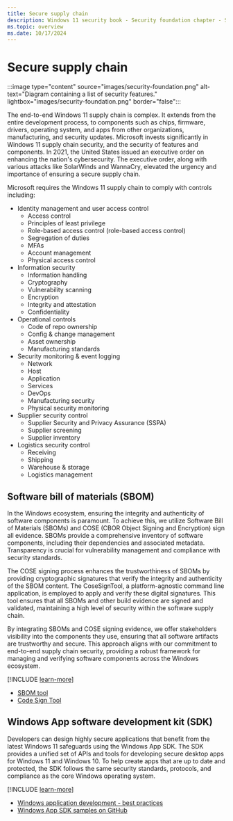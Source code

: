 ```yaml
---
title: Secure supply chain
description: Windows 11 security book - Security foundation chapter - Secure supply chain.
ms.topic: overview
ms.date: 10/17/2024
---
```


# Secure supply chain

:::image type="content" source="images/security-foundation.png" alt-text="Diagram containing a list of security features." lightbox="images/security-foundation.png" border="false":::

The end-to-end Windows 11 supply chain is complex. It extends from the entire development process, to components such as chips, firmware, drivers, operating system, and apps from other organizations, manufacturing, and security updates. Microsoft invests significantly in Windows 11 supply chain security, and the security of features and components. In 2021, the United States issued an executive order on enhancing the nation's cybersecurity. The executive order, along with various attacks like SolarWinds and WannaCry, elevated the urgency and importance of ensuring a secure supply chain.

Microsoft requires the Windows 11 supply chain to comply with controls including:

- Identity management and user access control
  - Access control
  - Principles of least privilege
  - Role-based access control (role-based access control)
  - Segregation of duties
  - MFAs
  - Account management
  - Physical access control
- Information security
  - Information handling
  - Cryptography
  - Vulnerability scanning
  - Encryption
  - Integrity and attestation
  - Confidentiality
- Operational controls
  - Code of repo ownership
  - Config & change management
  - Asset ownership
  - Manufacturing standards
- Security monitoring & event logging
  - Network
  - Host
  - Application
  - Services
  - DevOps
  - Manufacturing security
  - Physical security monitoring
- Supplier security control
  - Supplier Security and Privacy Assurance (SSPA)
  - Supplier screening
  - Supplier inventory
- Logistics security control
  - Receiving
  - Shipping
  - Warehouse & storage
  - Logistics management

## Software bill of materials (SBOM)

In the Windows ecosystem, ensuring the integrity and authenticity of software components is paramount. To achieve this, we utilize Software Bill of Materials (SBOMs) and COSE (CBOR Object Signing and Encryption) sign all evidence. SBOMs provide a comprehensive inventory of software components, including their dependencies and associated metadata. Transparency is crucial for vulnerability management and compliance with security standards.

The COSE signing process enhances the trustworthiness of SBOMs by providing cryptographic signatures that verify the integrity and authenticity of the SBOM content. The CoseSignTool, a platform-agnostic command line application, is employed to apply and verify these digital signatures. This tool ensures that all SBOMs and other build evidence are signed and validated, maintaining a high level of security within the software supply chain.

By integrating SBOMs and COSE signing evidence, we offer stakeholders visibility into the components they use, ensuring that all software artifacts are trustworthy and secure. This approach aligns with our commitment to end-to-end supply chain security, providing a robust framework for managing and verifying software components across the Windows ecosystem.

[!INCLUDE [learn-more](includes/learn-more.md)]

- [SBOM tool](https://github.com/microsoft/sbom-tool)
- [Code Sign Tool](https://github.com/microsoft/CoseSignTool)

## Windows App software development kit (SDK)

Developers can design highly secure applications that benefit from the latest Windows 11 safeguards using the Windows App SDK. The SDK provides a unified set of APIs and tools for developing secure desktop apps for Windows 11 and Windows 10. To help create apps that are up to date and protected, the SDK follows the same security standards, protocols, and compliance as the core Windows operating system.

[!INCLUDE [learn-more](includes/learn-more.md)]

- [Windows application development - best practices](/windows/apps/get-started/best-practices)
- [Windows App SDK samples on GitHub](https://github.com/microsoft/WindowsAppSDK-Samples)